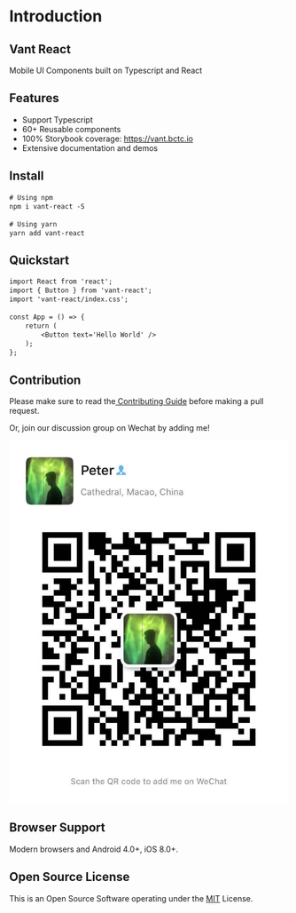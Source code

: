 # Introduction

## **Vant React**

Mobile UI Components built on Typescript and React

## **Features**

* Support Typescript
* 60+ Reusable components
* 100% Storybook coverage: https://vant.bctc.io
* Extensive documentation and demos

## Install

```text
# Using npm
npm i vant-react -S

# Using yarn
yarn add vant-react
```

## Quickstart

```text
import React from 'react';
import { Button } from 'vant-react';
import 'vant-react/index.css';

const App = () => {
    return (
        <Button text='Hello World' />
    );
};
```

## Contribution

Please make sure to read the[ Contributing Guide](https://github.com/mxdi9i7/vant-react/blob/master/CONTRIBUTION) before making a pull request.

Or, join our discussion group on Wechat by adding me!

![](.gitbook/assets/image%20%281%29.png)

## Browser Support

Modern browsers and Android 4.0+, iOS 8.0+.

## Open Source License

 This is an Open Source Software operating under the [MIT](https://github.com/mxdi9i7/vant-react/blob/master/LICENSE) License.

